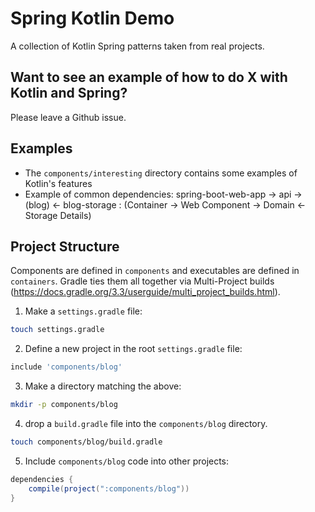 # Spring Kotlin Demo

A collection of Kotlin Spring patterns taken from real projects.

## Want to see an example of how to do X with Kotlin and Spring?

Please leave a Github issue.

## Examples

* The `components/interesting` directory contains some examples of Kotlin's features
* Example of common dependencies: spring-boot-web-app -> api -> (blog) <- blog-storage : (Container -> Web Component -> Domain <- Storage Details)

## Project Structure

Components are defined in `components` and executables are defined in `containers`. Gradle ties them all together via Multi-Project builds (https://docs.gradle.org/3.3/userguide/multi_project_builds.html).

1. Make a `settings.gradle` file:

```bash
touch settings.gradle
```

2. Define a new project in the root `settings.gradle` file:

```groovy
include 'components/blog'
```

3. Make a directory matching the above:

```bash
mkdir -p components/blog
```

4. drop a `build.gradle` file into the `components/blog` directory.

```bash
touch components/blog/build.gradle
```

5. Include `components/blog` code into other projects:

```groovy
dependencies {
    compile(project(":components/blog"))
}
```
